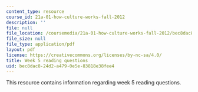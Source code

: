 ```yaml
---
content_type: resource
course_id: 21a-01-how-culture-works-fall-2012
description: ''
file: null
file_location: /coursemedia/21a-01-how-culture-works-fall-2012/bec8dac824d2a4790e5e83818e38fee4_MIT21A_01F12_Wk_5_read_que.pdf
file_size: null
file_type: application/pdf
layout: pdf
license: https://creativecommons.org/licenses/by-nc-sa/4.0/
title: Week 5 reading questions
uid: bec8dac8-24d2-a479-0e5e-83818e38fee4
---
```

This resource contains information regarding week 5 reading questions.